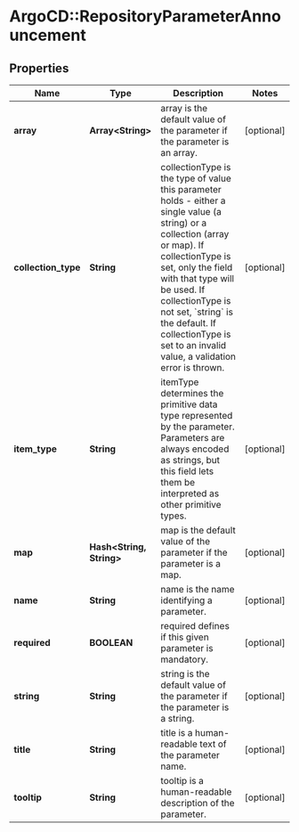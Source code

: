 # ArgoCD::RepositoryParameterAnnouncement

## Properties
Name | Type | Description | Notes
------------ | ------------- | ------------- | -------------
**array** | **Array&lt;String&gt;** | array is the default value of the parameter if the parameter is an array. | [optional] 
**collection_type** | **String** | collectionType is the type of value this parameter holds - either a single value (a string) or a collection (array or map). If collectionType is set, only the field with that type will be used. If collectionType is not set, &#x60;string&#x60; is the default. If collectionType is set to an invalid value, a validation error is thrown. | [optional] 
**item_type** | **String** | itemType determines the primitive data type represented by the parameter. Parameters are always encoded as strings, but this field lets them be interpreted as other primitive types. | [optional] 
**map** | **Hash&lt;String, String&gt;** | map is the default value of the parameter if the parameter is a map. | [optional] 
**name** | **String** | name is the name identifying a parameter. | [optional] 
**required** | **BOOLEAN** | required defines if this given parameter is mandatory. | [optional] 
**string** | **String** | string is the default value of the parameter if the parameter is a string. | [optional] 
**title** | **String** | title is a human-readable text of the parameter name. | [optional] 
**tooltip** | **String** | tooltip is a human-readable description of the parameter. | [optional] 


